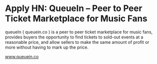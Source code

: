 # Apply HN: QueueIn – Peer to Peer Ticket Marketplace for Music Fans

queueIn ( queuein.co ) is a peer to peer ticket marketplace for music fans, provides buyers the opportunity to find tickets to sold-out events at a reasonable price, and allow sellers to make the same amount of profit or more without having to mark up the price.<p>www.queuein.co
